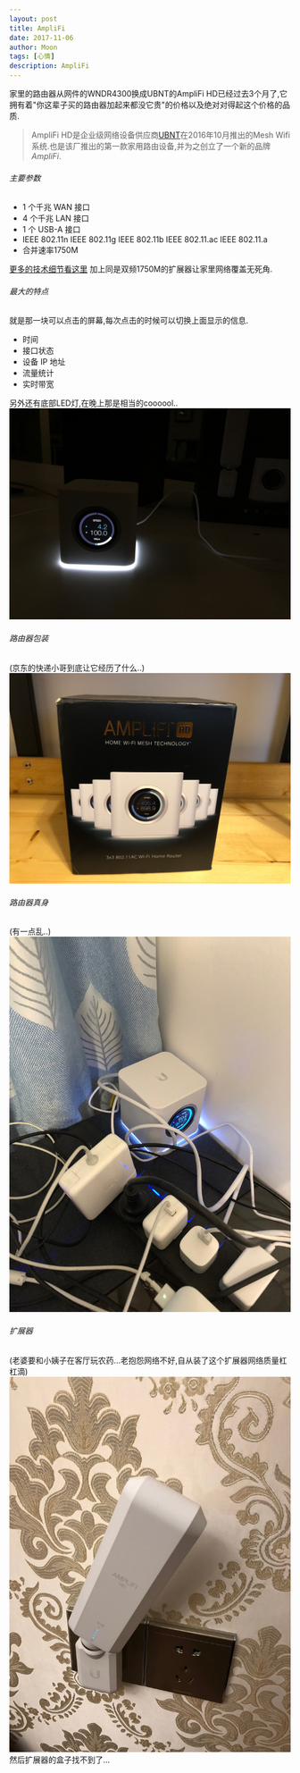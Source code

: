 ```yaml
---
layout: post
title: AmpliFi
date: 2017-11-06
author: Moon
tags: [心情]
description: AmpliFi
---
```


家里的路由器从网件的WNDR4300换成UBNT的AmpliFi HD已经过去3个月了,它拥有着"你这辈子买的路由器加起来都没它贵"的价格以及绝对对得起这个价格的品质.

> AmpliFi HD是企业级网络设备供应商[UBNT](https://www.ubnt.com)在2016年10月推出的Mesh Wifi系统.也是该厂推出的第一款家用路由设备,并为之创立了一个新的品牌*AmpliFi*.

###### 主要参数
* 1 个千兆 WAN 接口
* 4 个千兆 LAN 接口
* 1 个 USB-A 接口
* IEEE 802.11n IEEE 802.11g IEEE 802.11b IEEE 802.11.ac IEEE 802.11.a
* 合并速率1750M

[更多的技术细节看这里](https://help.ubnt.com.cn/hc/zh-cn/categories/115000011782-AmpliFi)
加上同是双频1750M的扩展器让家里网络覆盖无死角.

###### 最大的特点
就是那一块可以点击的屏幕,每次点击的时候可以切换上面显示的信息.

* 时间
* 接口状态
* 设备 IP 地址
* 流量统计
* 实时带宽

另外还有底部LED灯,在晚上那是相当的coooool..
![](/images/2017/11/X9UCoZ29.jpeg)

###### 路由器包装
(京东的快递小哥到底让它经历了什么..)
![](/images/2017/11/IMG_2147.JPG)

###### 路由器真身
(有一点乱..)
![](/images/2017/11/IMG_2703-2.JPG)

###### 扩展器
(老婆要和小姨子在客厅玩农药...老抱怨网络不好,自从装了这个扩展器网络质量杠杠滴)
![](/images/2017/11/IMG_1615-1.JPG)
然后扩展器的盒子找不到了...